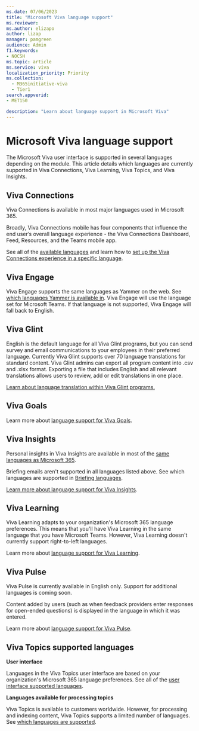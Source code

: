 ```yaml
---
ms.date: 07/06/2023
title: "Microsoft Viva language support"
ms.reviewer: 
ms.author: elizapo
author: lizap
manager: pamgreen
audience: Admin
f1.keywords:
- NOCSH
ms.topic: article
ms.service: viva
localization_priority: Priority
ms.collection:
  - M365initiative-viva
  - Tier1
search.appverid:
- MET150

description: "Learn about language support in Microsoft Viva"
---
```

# Microsoft Viva language support
  
The Microsoft Viva user interface is supported in several languages depending on the module. This article details which languages are currently supported in Viva Connections, Viva Learning, Viva Topics, and Viva Insights.


## Viva Connections
Viva Connections is available in most major languages used in Microsoft 365. 

Broadly, Viva Connections mobile has four components that influence the end user’s overall language experience - the Viva Connections Dashboard, Feed, Resources, and the Teams mobile app.

See all of the [available languages](/viva/connections/viva-connections-language#available-languages) and learn how to [set up the Viva Connections experience in a specific language](/viva/connections/viva-connections-language).

## Viva Engage
Viva Engage supports the same languages as Yammer on the web. See [which languages Yammer is available in](https://support.microsoft.com/office/14dd5886-d48d-4d6d-a583-4273a2538540). Viva Engage will use the language set for Microsoft Teams. If that language is not supported, Viva Engage will fall back to English.

## Viva Glint
English is the default language for all Viva Glint programs, but you can send survey and email communications to your employees in their preferred language. Currently Viva Glint supports over 70 language translations for standard content. Viva Glint admins can export all program content into .csv and .xlsx format. Exporting a file that includes English and all relevant translations allows users to review, add or edit translations in one place. 

[Learn about language translation within Viva Glint programs.](https://go.microsoft.com/fwlink/?linkid=2230918)

## Viva Goals 
Learn more about [language support for Viva Goals](/viva/goals/viva-goals-language-support).

## Viva Insights 

<!--**Teams app + Personal**-->

Personal insights in Viva Insights are available in most of the [same languages as Microsoft 365](https://support.microsoft.com/office/what-languages-is-office-available-in-26d30382-9fba-45dd-bf55-02ab03e2a7ec).

Briefing emails aren't supported in all languages listed above. See which languages are supported in [Briefing languages](/viva/insights/personal/briefing/be-languages).

[Learn more about language support for Viva Insights](/viva/insights/personal/overview/plans-environments#language-support).

<!--**Advanced**

[Learn more about language support and guidelines for Advanced insights](/viva/insights/overview/supported-languages).-->

## Viva Learning
Viva Learning adapts to your organization's Microsoft 365 language preferences. This means that you'll have Viva Learning in the same language that you have Microsoft Teams. However, Viva Learning doesn't currently support right-to-left languages.

Learn more about [language support for Viva Learning](/viva/learning/viva-learning-supported-languages).

## Viva Pulse
Viva Pulse is currently available in English only. Support for additional languages is coming soon.

Content added by users (such as when feedback providers enter responses for open-ended questions) is displayed in the language in which it was entered.

Learn more about [language support for Viva Pulse](/Viva/pulse/get-started/supported-languages).


## Viva Topics supported languages
**User interface**

Languages in the Viva Topics user interface are based on your organization's Microsoft 365 language preferences. See all of the [user interface supported languages](/viva/topics/topics-language-support).

**Languages available for processing topics**

Viva Topics is available to customers worldwide. However, for processing and indexing content, Viva Topics supports a limited number of languages. See [which languages are supported](/viva/topics/topics-language-support#languages-available-for-processing-topics).

